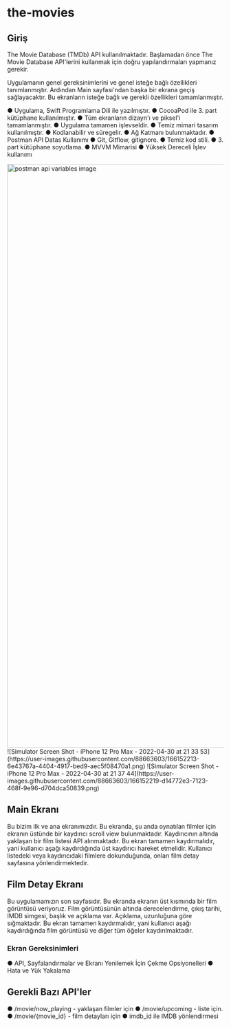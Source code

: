# the-movies

## Giriş 
The Movie Database (TMDb) API kullanılmaktadır. Başlamadan önce The Movie Database API'lerini kullanmak için doğru yapılandırmaları yapmanız gerekir.

Uygulamanın genel gereksinimlerini ve genel isteğe bağlı özellikleri tanımlanmıştır. Ardından Main sayfası'ndan başka bir ekrana geçiş sağlayacaktır. Bu ekranların isteğe bağlı ve gerekli özellikleri tamamlanmıştır.

● Uygulama, Swift Programlama Dili ile yazılmıştır.
● CocoaPod ile 3. part kütüphane kullanılmıştır.
● Tüm ekranların dizayn'ı ve piksel'i tamamlanmıştır.
● Uygulama tamamen işlevseldir.
● Temiz mimari tasarım kullanılmıştır.
● Kodlanabilir ve süregelir.
● Ağ Katmanı bulunmaktadır.
● Postman API Datas Kullanımı
● Git, Gitflow, gitignore.
● Temiz kod stili.
● 3. part kütüphane soyutlama.
● MVVM Mimarisi
● Yüksek Dereceli İşlev kullanımı


<img width="1357" alt="postman api variables image" src="https://user-images.githubusercontent.com/88663603/166152205-53fb98f6-4e51-4ad5-a045-8dc6ea17f70b.png">
![Simulator Screen Shot - iPhone 12 Pro Max - 2022-04-30 at 21 33 53](https://user-images.githubusercontent.com/88663603/166152213-6e43767a-4404-4917-bed9-aec5f08470a1.png)
![Simulator Screen Shot - iPhone 12 Pro Max - 2022-04-30 at 21 37 44](https://user-images.githubusercontent.com/88663603/166152219-d14772e3-7123-468f-9e96-d704dca50839.png)


## Main Ekranı
Bu bizim ilk ve ana ekranımızdır. Bu ekranda, şu anda oynatılan filmler için ekranın üstünde bir kaydırıcı scroll view bulunmaktadır. Kaydırıcının altında yaklaşan bir film listesi API alınmaktadır. Bu ekran tamamen kaydırmalıdır, yani kullanıcı aşağı kaydırdığında üst kaydırıcı hareket etmelidir. Kullanıcı listedeki veya kaydırıcıdaki filmlere dokunduğunda, onları film detay sayfasına yönlendirmektedir.

## Film Detay Ekranı
Bu uygulamamızın son sayfasıdır. Bu ekranda ekranın üst kısmında bir film görüntüsü veriyoruz. Film görüntüsünün altında derecelendirme, çıkış tarihi, IMDB simgesi, başlık ve açıklama var. Açıklama, uzunluğuna göre sığmaktadır. Bu ekran tamamen kaydırmalıdır, yani kullanıcı aşağı kaydırdığında film görüntüsü ve diğer tüm öğeler kaydırılmaktadır.

### Ekran Gereksinimleri
● API, Sayfalandırmalar ve Ekranı Yenilemek İçin Çekme Opsiyonelleri
● Hata ve Yük Yakalama

## Gerekli Bazı API'ler
● /movie/now_playing - yaklaşan filmler için
● /movie/upcoming - liste için.
● /movie/{movie_id} - film detayları için
● imdb_id ile IMDB yönlendirmesi

